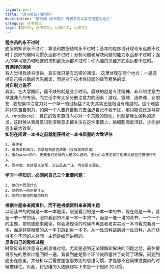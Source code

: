 ```yaml
---
layout: post  
title: "读书笔记-暗时间"  
description: "暗时间 读书笔记 有很多可以学习借鉴的地方"  
category: 读书笔记
tags: [暗时间, 读书笔记, 认知科学, 心理学]
---
```

__程序员的永不过时__  
底层的知识永不过时；算法和数据结构永不过时；基本的程序设计理论永远都不过时；良好的编码习惯永远都不过时；分析问题和解决问题的能力永远都不过时；强大的学习能力和旺盛的求知欲永远都不过时；你大脑的思维方式永远都不过时。  
__有选择的阅读__  
有人觉得我读书很快，其实我只是有选择的阅读。
这里体现在两个地方：一是选择自己感兴趣的优先阅读，而是对于技术性较弱的章节粗略的读。   
__对自制力说不__  
其实，在大学期间，最不缺的就是业余时间，最缺的就是专注精神，非凡的注意力早就非凡的专家。而生活中有太多分散注意力的因素：游戏，篮球，选修课，女朋友...要想集中注意力对一个单一的目标猛下功夫其实还是相当有难度的。这个难度并非来自自制力，如果一个人要靠自制力去强迫自己不收干扰，那只能说还是寻常人（modiocre），真正的效率源自内心对一个东西的热忱，也就是我么俗称的追求，这时候从表层意识到深层意识都关注在这件事情上，脑细胞高度活跃，才能创造出最大效率。  
__如何在阅读一本书之前就能获得对一本书质量的大致评估__  

	1. 看作者
	2. 看目录和简介，目录结构是否清晰（没有装神弄鬼）
	3. 看Amazon评价，更要看打分低的人是怎么说的，因为小众意见有可能来自那些正真懂行的人
	4. 看样章，表达是否清晰，论证是否严谨，内容是否深刻。
__学习一样知识，必须问自己三个重要问题：__  

	1. 他的本质是什么
	2. 他的第一原则是什么
	3. 他的只是结构是怎样的

__根据主题来查阅资料，而不是根据资料来查阅主题__  
以前读书的时候是一本一本地读，眼里看到的是一本一本的书，现在则是一章，甚至一节一节的读，眼中看到的不是一本一本的书，而是一堆一堆的章节，一个一个的主题，按照逐题来阅读，你会发现读的时候不再是老老实实地一本书看完看另一本，而是非常频繁的从一本书跳到另一本书，从一处资料跳到另一处资料，从而获得多个不同的人对同一主题是如何讲解的。  
__反省自己的思维过程__  
时常反省和注意自己的思维过程。尤其是遇到无法理解和解决的问题之后，最休要将原先的思维过程回顾一遍，看看到底是那个环节被阻塞住了妨碍了理解，问题到底出在哪里，并分析以后需要加强那方面的思维习惯，才能够不在同样或类似的时候被绊住。对此，将思维的大致脉络写下来是一个很好 的习惯。

